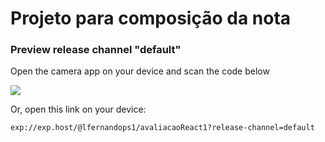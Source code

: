 # Projeto para composição da nota

<h3><b>Preview release channel "default"</b></h3>
<p>Open the camera app on your device and scan the code below</p>

![](./src/assets/expo-code.svg)

Or, open this link on your device:

```sh
exp://exp.host/@lfernandops1/avaliacaoReact1?release-channel=default
```
